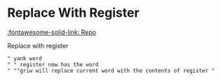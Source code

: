 Replace With Register
===

[:fontawesome-solid-link: Repo](https://github.com/vim-scripts/ReplaceWithRegister)

Replace with register
```vim
" yank word
" " register now has the word
" ""griw will replace current word with the contents of register "
```
